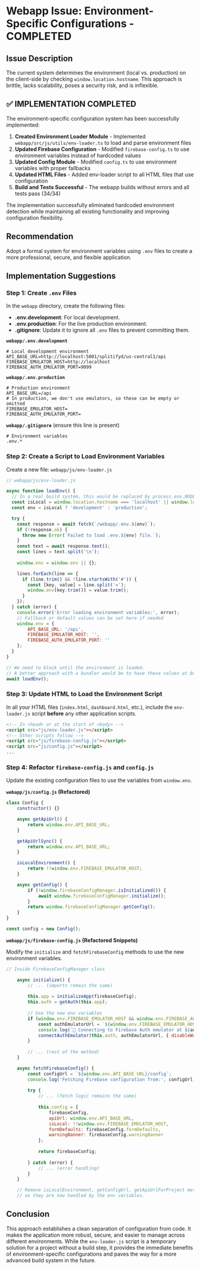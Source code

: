 # Webapp Issue: Environment-Specific Configurations - COMPLETED

## Issue Description

The current system determines the environment (local vs. production) on the client-side by checking `window.location.hostname`. This approach is brittle, lacks scalability, poses a security risk, and is inflexible.

## ✅ IMPLEMENTATION COMPLETED

The environment-specific configuration system has been successfully implemented:

1. **Created Environment Loader Module** - Implemented `webapp/src/js/utils/env-loader.ts` to load and parse environment files
2. **Updated Firebase Configuration** - Modified `firebase-config.ts` to use environment variables instead of hardcoded values
3. **Updated Config Module** - Modified `config.ts` to use environment variables with proper fallbacks
4. **Updated HTML Files** - Added env-loader script to all HTML files that use configuration
5. **Build and Tests Successful** - The webapp builds without errors and all tests pass (34/34)

The implementation successfully eliminated hardcoded environment detection while maintaining all existing functionality and improving configuration flexibility.

## Recommendation

Adopt a formal system for environment variables using `.env` files to create a more professional, secure, and flexible application.

## Implementation Suggestions

### Step 1: Create `.env` Files

In the `webapp` directory, create the following files:

*   **.env.development**: For local development.
*   **.env.production**: For the live production environment.
*   **.gitignore**: Update it to ignore all `.env` files to prevent committing them.

**`webapp/.env.development`**
```
# Local development environment
API_BASE_URL=http://localhost:5001/splitifyd/us-central1/api
FIREBASE_EMULATOR_HOST=http://localhost
FIREBASE_AUTH_EMULATOR_PORT=9099
```

**`webapp/.env.production`**
```
# Production environment
API_BASE_URL=/api
# In production, we don't use emulators, so these can be empty or omitted
FIREBASE_EMULATOR_HOST=
FIREBASE_AUTH_EMULATOR_PORT=
```

**`webapp/.gitignore`** (ensure this line is present)
```
# Environment variables
.env.*
```

### Step 2: Create a Script to Load Environment Variables

Create a new file: `webapp/js/env-loader.js`

```javascript
// webapp/js/env-loader.js

async function loadEnv() {
  // In a real build system, this would be replaced by process.env.NODE_ENV
  const isLocal = window.location.hostname === 'localhost' || window.location.hostname === '127.0.0.1';
  const env = isLocal ? 'development' : 'production';

  try {
    const response = await fetch(`/webapp/.env.${env}`);
    if (!response.ok) {
      throw new Error(`Failed to load .env.${env} file.`);
    }
    const text = await response.text();
    const lines = text.split('\n');
    
    window.env = window.env || {};

    lines.forEach(line => {
      if (line.trim() && !line.startsWith('#')) {
        const [key, value] = line.split('=');
        window.env[key.trim()] = value.trim();
      }
    });
  } catch (error) {
    console.error('Error loading environment variables:', error);
    // Fallback or default values can be set here if needed
    window.env = {
        API_BASE_URL: '/api',
        FIREBASE_EMULATOR_HOST: '',
        FIREBASE_AUTH_EMULATOR_PORT: ''
    };
  }
}

// We need to block until the environment is loaded.
// A better approach with a bundler would be to have these values at build time.
await loadEnv();
```

### Step 3: Update HTML to Load the Environment Script

In all your HTML files (`index.html`, `dashboard.html`, etc.), include the `env-loader.js` script **before** any other application scripts.

```html
<!-- In <head> or at the start of <body> -->
<script src="js/env-loader.js"></script>
<!-- Other scripts follow -->
<script src="js/firebase-config.js"></script>
<script src="js/config.js"></script>
...
```

### Step 4: Refactor `firebase-config.js` and `config.js`

Update the existing configuration files to use the variables from `window.env`.

**`webapp/js/config.js` (Refactored)**

```javascript
class Config {
    constructor() {}

    async getApiUrl() {
        return window.env.API_BASE_URL;
    }

    getApiUrlSync() {
        return window.env.API_BASE_URL;
    }

    isLocalEnvironment() {
        return !!window.env.FIREBASE_EMULATOR_HOST;
    }

    async getConfig() {
        if (!window.firebaseConfigManager.isInitialized()) {
            await window.firebaseConfigManager.initialize();
        }
        return window.firebaseConfigManager.getConfig();
    }
}

const config = new Config();
```

**`webapp/js/firebase-config.js` (Refactored Snippets)**

Modify the `initialize` and `fetchFirebaseConfig` methods to use the new environment variables.

```javascript
// Inside FirebaseConfigManager class

    async initialize() {
        // ... (imports remain the same)
        
        this.app = initializeApp(firebaseConfig);
        this.auth = getAuth(this.app);
        
        // Use the new env variables
        if (window.env.FIREBASE_EMULATOR_HOST && window.env.FIREBASE_AUTH_EMULATOR_PORT) {
            const authEmulatorUrl = `${window.env.FIREBASE_EMULATOR_HOST}:${window.env.FIREBASE_AUTH_EMULATOR_PORT}`;
            console.log(`🔧 Connecting to Firebase Auth emulator at ${authEmulatorUrl}`);
            connectAuthEmulator(this.auth, authEmulatorUrl, { disableWarnings: true });
        }
        
        // ... (rest of the method)
    }

    async fetchFirebaseConfig() {
        const configUrl = `${window.env.API_BASE_URL}/config`;
        console.log('Fetching Firebase configuration from:', configUrl);
        
        try {
            // ... (fetch logic remains the same)
            
            this.config = {
                firebaseConfig,
                apiUrl: window.env.API_BASE_URL,
                isLocal: !!window.env.FIREBASE_EMULATOR_HOST,
                formDefaults: firebaseConfig.formDefaults,
                warningBanner: firebaseConfig.warningBanner
            };
            
            return firebaseConfig;
            
        } catch (error) {
            // ... (error handling)
        }
    }

    // Remove isLocalEnvironment, getConfigUrl, getApiUrlForProject methods
    // as they are now handled by the env variables.
```

## Conclusion

This approach establishes a clean separation of configuration from code. It makes the application more robust, secure, and easier to manage across different environments. While the `env-loader.js` script is a temporary solution for a project without a build step, it provides the immediate benefits of environment-specific configurations and paves the way for a more advanced build system in the future.
